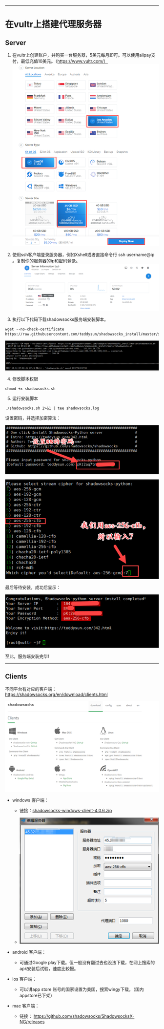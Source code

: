 
---

# 在vultr上搭建代理服务器

## Server

1. 在vultr上创建账户，并购买一台服务器，5美元每月即可。可以使用alipay支付，最低充值10美元。（https://www.vultr.com/）
![buy_server](images/vultr/buy_server.png)

2. 使用ssh客户端登录服务器，例如Xshell或者直接命令行  ssh username@ip 。复制你的服务器的ip和密码登录。
![server_info](images/vultr/server_info.png)

3. 执行以下代码下载shadowsocks服务端安装脚本。

```shell
wget --no-check-certificate  https://raw.githubusercontent.com/teddysun/shadowsocks_install/master/shadowsocks.sh

```
![code1](images/vultr/code1.png)

4. 修改脚本权限

``` shell
chmod +x shadowsocks.sh
```

5. 运行安装脚本

``` shell
./shadowsocks.sh 2>&1 | tee shadowsocks.log
```

设置密码，并选择加密算法：

![code2](images/vultr/code2.png)

![code3](images/vultr/code3.png)

最后等待安装，成功后显示：

![code4](images/vultr/code4.png)

至此，服务端安装完毕!

---

## Clients

不同平台有对应的客户端：https://shadowsocks.org/en/download/clients.html

![clients](images/vultr/clients.png)

- windows 客户端：

    - 链接：[shadowsocks-windows-client-4.0.6.zip](images/vultr/Shadowsocks-4.0.6.zip)

    - ![link](images/vultr/link.png)

- android 客户端：

    - 可通过Google play下载。但一般没有翻过去也没法下载，在网上搜索的apk安装后试验，速度比较慢。

- ios 客户端：

    - 可以讲app store 账号的国家设置为美国，搜索wingy下载。（国内appstore已下架）

- mac 客户端：

    - 链接： https://github.com/shadowsocks/ShadowsocksX-NG/releases
